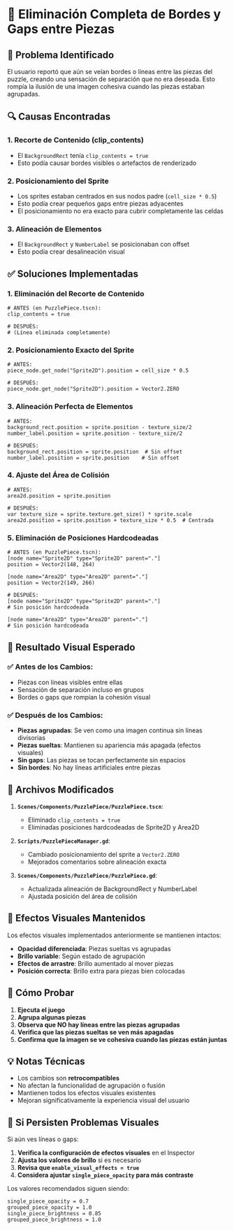 # 🚫 Eliminación Completa de Bordes y Gaps entre Piezas

## 🎯 Problema Identificado

El usuario reportó que aún se veían bordes o líneas entre las piezas del puzzle, creando una sensación de separación que no era deseada. Esto rompía la ilusión de una imagen cohesiva cuando las piezas estaban agrupadas.

## 🔍 Causas Encontradas

### 1. **Recorte de Contenido (clip_contents)**
- El `BackgroundRect` tenía `clip_contents = true`
- Esto podía causar bordes visibles o artefactos de renderizado

### 2. **Posicionamiento del Sprite**
- Los sprites estaban centrados en sus nodos padre (`cell_size * 0.5`)
- Esto podía crear pequeños gaps entre piezas adyacentes
- El posicionamiento no era exacto para cubrir completamente las celdas

### 3. **Alineación de Elementos**
- El `BackgroundRect` y `NumberLabel` se posicionaban con offset
- Esto podía crear desalineación visual

## ✅ Soluciones Implementadas

### 1. **Eliminación del Recorte de Contenido**
```gdscript
# ANTES (en PuzzlePiece.tscn):
clip_contents = true

# DESPUÉS:
# (Línea eliminada completamente)
```

### 2. **Posicionamiento Exacto del Sprite**
```gdscript
# ANTES:
piece_node.get_node("Sprite2D").position = cell_size * 0.5

# DESPUÉS:
piece_node.get_node("Sprite2D").position = Vector2.ZERO
```

### 3. **Alineación Perfecta de Elementos**
```gdscript
# ANTES:
background_rect.position = sprite.position - texture_size/2
number_label.position = sprite.position - texture_size/2

# DESPUÉS:
background_rect.position = sprite.position  # Sin offset
number_label.position = sprite.position    # Sin offset
```

### 4. **Ajuste del Área de Colisión**
```gdscript
# ANTES:
area2d.position = sprite.position

# DESPUÉS:
var texture_size = sprite.texture.get_size() * sprite.scale
area2d.position = sprite.position + texture_size * 0.5  # Centrada
```

### 5. **Eliminación de Posiciones Hardcodeadas**
```gdscript
# ANTES (en PuzzlePiece.tscn):
[node name="Sprite2D" type="Sprite2D" parent="."]
position = Vector2(148, 264)

[node name="Area2D" type="Area2D" parent="."]
position = Vector2(149, 266)

# DESPUÉS:
[node name="Sprite2D" type="Sprite2D" parent="."]
# Sin posición hardcodeada

[node name="Area2D" type="Area2D" parent="."]
# Sin posición hardcodeada
```

## 🎨 Resultado Visual Esperado

### ✅ **Antes de los Cambios:**
- Piezas con líneas visibles entre ellas
- Sensación de separación incluso en grupos
- Bordes o gaps que rompían la cohesión visual

### ✅ **Después de los Cambios:**
- **Piezas agrupadas**: Se ven como una imagen continua sin líneas divisorias
- **Piezas sueltas**: Mantienen su apariencia más apagada (efectos visuales)
- **Sin gaps**: Las piezas se tocan perfectamente sin espacios
- **Sin bordes**: No hay líneas artificiales entre piezas

## 🔧 Archivos Modificados

1. **`Scenes/Components/PuzzlePiece/PuzzlePiece.tscn`**:
   - Eliminado `clip_contents = true`
   - Eliminadas posiciones hardcodeadas de Sprite2D y Area2D

2. **`Scripts/PuzzlePieceManager.gd`**:
   - Cambiado posicionamiento del sprite a `Vector2.ZERO`
   - Mejorados comentarios sobre alineación exacta

3. **`Scenes/Components/PuzzlePiece/PuzzlePiece.gd`**:
   - Actualizada alineación de BackgroundRect y NumberLabel
   - Ajustada posición del área de colisión

## 🎯 Efectos Visuales Mantenidos

Los efectos visuales implementados anteriormente se mantienen intactos:
- **Opacidad diferenciada**: Piezas sueltas vs agrupadas
- **Brillo variable**: Según estado de agrupación
- **Efectos de arrastre**: Brillo aumentado al mover piezas
- **Posición correcta**: Brillo extra para piezas bien colocadas

## 🧪 Cómo Probar

1. **Ejecuta el juego**
2. **Agrupa algunas piezas**
3. **Observa que NO hay líneas entre las piezas agrupadas**
4. **Verifica que las piezas sueltas se ven más apagadas**
5. **Confirma que la imagen se ve cohesiva cuando las piezas están juntas**

## 💡 Notas Técnicas

- Los cambios son **retrocompatibles**
- No afectan la funcionalidad de agrupación o fusión
- Mantienen todos los efectos visuales existentes
- Mejoran significativamente la experiencia visual del usuario

## 🚨 Si Persisten Problemas Visuales

Si aún ves líneas o gaps:

1. **Verifica la configuración de efectos visuales** en el Inspector
2. **Ajusta los valores de brillo** si es necesario
3. **Revisa que `enable_visual_effects = true`**
4. **Considera ajustar `single_piece_opacity` para más contraste**

Los valores recomendados siguen siendo:
```
single_piece_opacity = 0.7
grouped_piece_opacity = 1.0
single_piece_brightness = 0.85
grouped_piece_brightness = 1.0
``` 